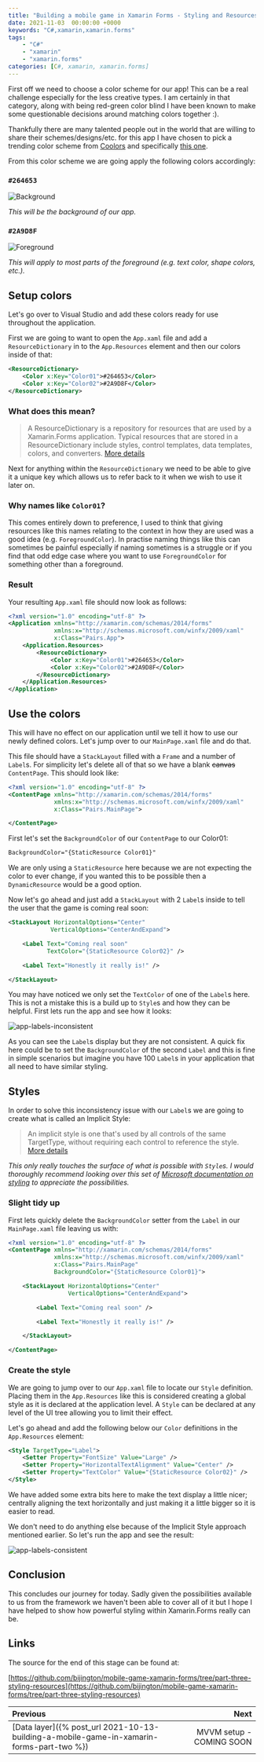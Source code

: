 ```yaml
---
title: "Building a mobile game in Xamarin Forms - Styling and Resources"
date: 2021-11-03  00:00:00 +0000
keywords: "C#,xamarin,xamarin.forms"
tags:
    - "C#"
    - "xamarin"
    - "xamarin.forms"
categories: [C#, xamarin, xamarin.forms]
---
```

First off we need to choose a color scheme for our app! This can be a real challenge especially for the less creative types. I am certainly in that category, along with being red-green color blind I have been known to make some questionable decisions around matching colors together :).

Thankfully there are many talented people out in the world that are willing to share their schemes/designs/etc. for this app I have chosen to pick a trending color scheme from [Coolors](https://coolors.co/palettes/trending) and specifically [this one](https://coolors.co/264653-2a9d8f-e9c46a-f4a261-e76f51).

From this color scheme we are going apply the following colors accordingly:

### `#264653`
![Background](/images/2021-11-03-building-a-mobile-game-in-xamarin-forms-part-three/background.png) 

*This will be the background of our app.*

### `#2A9D8F`
![Foreground](/images/2021-11-03-building-a-mobile-game-in-xamarin-forms-part-three/foreground.png) 

*This will apply to most parts of the foreground (e.g. text color, shape colors, etc.).*

## Setup colors 
Let's go over to Visual Studio and add these colors ready for use throughout the application.

First we are going to want to open the `App.xaml` file and add a `ResourceDictionary` in to the `App.Resources` element and then our colors inside of that:
```xml
<ResourceDictionary>
    <Color x:Key="Color01">#264653</Color>
    <Color x:Key="Color02">#2A9D8F</Color>
</ResourceDictionary>
```

### What does this mean?

> A ResourceDictionary is a repository for resources that are used by a Xamarin.Forms application. Typical resources that are stored in a ResourceDictionary include styles, control templates, data templates, colors, and converters. [More details](https://docs.microsoft.com/en-us/xamarin/xamarin-forms/xaml/resource-dictionaries)

Next for anything within the `ResourceDictionary` we need to be able to give it a unique key which allows us to refer back to it when we wish to use it later on.

### Why names like `Color01`?

This comes entirely down to preference, I used to think that giving resources like this names relating to the context in how they are used was a good idea (e.g. `ForegroundColor`). In practise naming things like this can sometimes be painful especially if naming sometimes is a struggle or if you find that odd edge case where you want to use `ForegroundColor` for something other than a foreground.

### Result

Your resulting `App.xaml` file should now look as follows:

```xml
<?xml version="1.0" encoding="utf-8" ?>
<Application xmlns="http://xamarin.com/schemas/2014/forms"
             xmlns:x="http://schemas.microsoft.com/winfx/2009/xaml"
             x:Class="Pairs.App">
    <Application.Resources>
        <ResourceDictionary>
            <Color x:Key="Color01">#264653</Color>
            <Color x:Key="Color02">#2A9D8F</Color>
        </ResourceDictionary>
    </Application.Resources>
</Application>
```

## Use the colors

This will have no effect on our application until we tell it how to use our newly defined colors. Let's jump over to our `MainPage.xaml` file and do that.

This file should have a `StackLayout` filled with a `Frame` and a number of `Label`s. For simplicity let's delete all of that so we have a blank ~~canvas~~ `ContentPage`. This should look like:

```xml
<?xml version="1.0" encoding="utf-8" ?>
<ContentPage xmlns="http://xamarin.com/schemas/2014/forms"
             xmlns:x="http://schemas.microsoft.com/winfx/2009/xaml"
             x:Class="Pairs.MainPage">

</ContentPage>
```

First let's set the `BackgroundColor` of our `ContentPage` to our Color01:

```xml
BackgroundColor="{StaticResource Color01}"
```

We are only using a `StaticResource` here because we are not expecting the color to ever change, if you wanted this to be possible then a `DynamicResource` would be a good option.

Now let's go ahead and just add a `StackLayout` with 2 `Label`s inside to tell the user that the game is coming real soon:

```xml
<StackLayout HorizontalOptions="Center"
            VerticalOptions="CenterAndExpand">

    <Label Text="Coming real soon"
           TextColor="{StaticResource Color02}" />

    <Label Text="Honestly it really is!" />

</StackLayout>
```

You may have noticed we only set the `TextColor` of one of the `Label`s here. This is not a mistake this is a build up to `Style`s and how they can be helpful. First lets run the app and see how it looks:

![app-labels-inconsistent](/images/2021-11-03-building-a-mobile-game-in-xamarin-forms-part-three/app-labels-inconsistent.png)

As you can see the `Label`s display but they are not consistent. A quick fix here could be to set the `BackgroundColor` of the second `Label` and this is fine in simple scenarios but imagine you have 100 `Label`s in your application that all need to have similar styling.

## Styles

In order to solve this inconsistency issue with our `Label`s we are going to create what is called an Implicit Style:

> An implicit style is one that's used by all controls of the same TargetType, without requiring each control to reference the style. [More details](https://docs.microsoft.com/en-us/xamarin/xamarin-forms/user-interface/styles/xaml/implicit)

*This only really touches the surface of what is possible with `Style`s. I would thoroughly recommend looking over this set of [Microsoft documentation on styling](https://docs.microsoft.com/en-us/xamarin/xamarin-forms/user-interface/styles/xaml/) to appreciate the possibilities.*

### Slight tidy up

First lets quickly delete the `BackgroundColor` setter from the `Label` in our `MainPage.xaml` file leaving us with:

```xml
<?xml version="1.0" encoding="utf-8" ?>
<ContentPage xmlns="http://xamarin.com/schemas/2014/forms"
             xmlns:x="http://schemas.microsoft.com/winfx/2009/xaml"
             x:Class="Pairs.MainPage"
             BackgroundColor="{StaticResource Color01}">

    <StackLayout HorizontalOptions="Center"
                 VerticalOptions="CenterAndExpand">

        <Label Text="Coming real soon" />

        <Label Text="Honestly it really is!" />

    </StackLayout>

</ContentPage>
```

### Create the style

We are going to jump over to our `App.xaml` file to locate our `Style` definition. Placing them in the `App.Resources` like this is considered creating a global style as it is declared at the application level. A `Style` can be declared at any level of the UI tree allowing you to limit their effect.

Let's go ahead and add the following below our `Color` definitions in the `App.Resources` element:

```xml
<Style TargetType="Label">
    <Setter Property="FontSize" Value="Large" />
    <Setter Property="HorizontalTextAlignment" Value="Center" />
    <Setter Property="TextColor" Value="{StaticResource Color02}" />
</Style>
```

We have added some extra bits here to make the text display a little nicer; centrally aligning the text horizontally and just making it a little bigger so it is easier to read.

We don't need to do anything else because of the Implicit Style approach mentioned earlier. So let's run the app and see the result:

![app-labels-consistent](/images/2021-11-03-building-a-mobile-game-in-xamarin-forms-part-three/app-labels-consistent.png)

## Conclusion

This concludes our journey for today. Sadly given the possibilities available to us from the framework we haven't been able to cover all of it but I hope I have helped to show how powerful styling within Xamarin.Forms really can be.

## Links

The source for the end of this stage can be found at:

[https://github.com/bijington/mobile-game-xamarin-forms/tree/part-three-styling-resources](https://github.com/bijington/mobile-game-xamarin-forms/tree/part-three-styling-resources)



Previous             |  Next
:-------------------------|-------------------------:
[Data layer]({% post_url 2021-10-13-building-a-mobile-game-in-xamarin-forms-part-two %}) | MVVM setup - COMING SOON